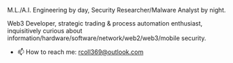 M.L./A.I. Engineering by day, Security Researcher/Malware Analyst by night.

Web3 Developer, strategic trading & process automation enthusiast, inquisitively curious about information/hardware/software/network/web2/web3/mobile security. 

- 📫 How to reach me: rcoll369@outlook.com

<!---
collerepo/collerepo is a ✨ special ✨ repository because its `README.md` (this file) appears on your GitHub profile.
You can click the Preview link to take a look at your changes.
--->
